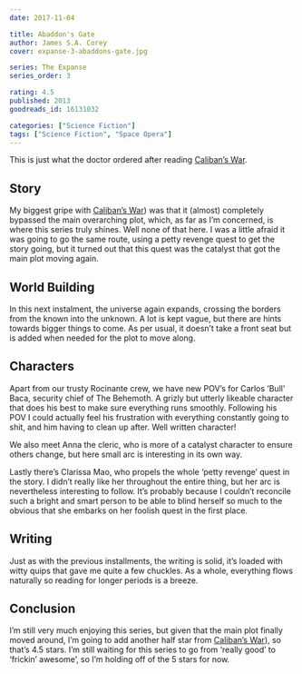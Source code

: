 ```yaml
---
date: 2017-11-04

title: Abaddon's Gate
author: James S.A. Corey
cover: expanse-3-abaddons-gate.jpg

series: The Expanse
series_order: 3

rating: 4.5
published: 2013
goodreads_id: 16131032

categories: ["Science Fiction"]
tags: ["Science Fiction", "Space Opera"]
---
```


This is just what the doctor ordered after reading [Caliban’s War](2017-10-19-James-S.A.-Corey---Calibans-War.md).

<!--more-->

## Story

My biggest gripe with [Caliban’s War](2017-10-19-James-S.A.-Corey---Calibans-War.md)) was that it (almost) completely bypassed the main overarching plot, which, as far as I’m concerned, is where this series truly shines. Well none of that here. I was a little afraid it was going to go the same route, using a petty revenge quest to get the story going, but it turned out that this quest was the catalyst that got the main plot moving again.

## World Building

In this next instalment, the universe again expands, crossing the borders from the known into the unknown. A lot is kept vague, but there are hints towards bigger things to come. As per usual, it doesn’t take a front seat but is added when needed for the plot to move along.

## Characters

Apart from our trusty Rocinante crew, we have new POV’s for Carlos ‘Bull’ Baca, security chief of The Behemoth. A grizly but utterly likeable character that does his best to make sure everything runs smoothly. Following his POV I could actually feel his frustration with everything constantly going to shit, and him having to clean up after. Well written character!

We also meet Anna the cleric, who is more of a catalyst character to ensure others change, but here small arc is interesting in its own way.

Lastly there’s Clarissa Mao, who propels the whole ‘petty revenge’ quest in the story. I didn’t really like her throughout the entire thing, but her arc is nevertheless interesting to follow. It’s probably because I couldn’t reconcile such a bright and smart person to be able to blind herself so much to the obvious that she embarks on her foolish quest in the first place.

## Writing

Just as with the previous installments, the writing is solid, it’s loaded with witty quips that gave me quite a few chuckles. As a whole, everything flows naturally so reading for longer periods is a breeze.

## Conclusion

I’m still very much enjoying this series, but given that the main plot finally moved around, I’m going to add another half star from [Caliban’s War](2017-10-19-James-S.A.-Corey---Calibans-War.md)), so that’s 4.5 stars. I’m still waiting for this series to go from ‘really good’ to ‘frickin’ awesome’, so I’m holding off of the 5 stars for now.
